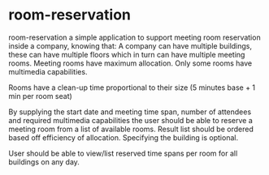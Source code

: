 # room-reservation
room-reservation
a simple application to support meeting room reservation inside a company, knowing that:
A company can have multiple buildings, these can have multiple floors which in turn can have multiple meeting rooms.
Meeting rooms have maximum allocation.
Only some rooms have multimedia capabilities.

Rooms have a clean-up time proportional to their size (5 minutes base + 1 min per room seat)

By supplying the start date and meeting time span, number of attendees and required multimedia capabilities the user should be able to reserve a meeting room from a list of available rooms.
Result list should be ordered based off efficiency of allocation. Specifying the building is optional.

User should be able to view/list reserved time spans per room for all buildings on any day.


